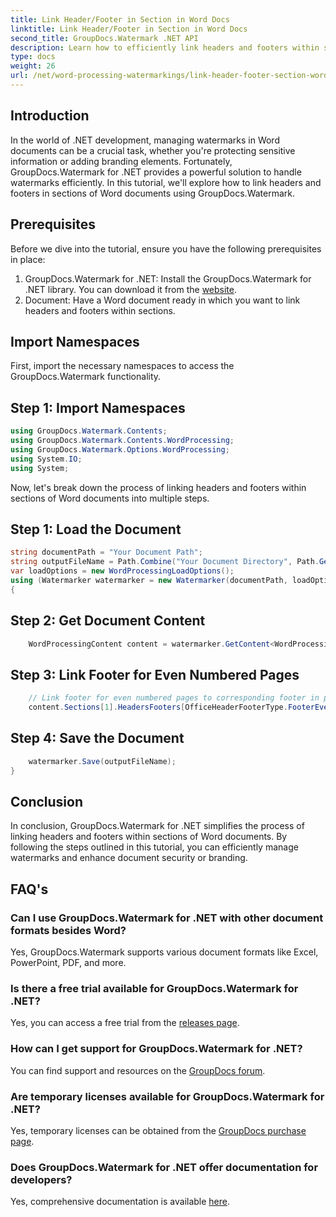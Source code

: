 ```yaml
---
title: Link Header/Footer in Section in Word Docs
linktitle: Link Header/Footer in Section in Word Docs
second_title: GroupDocs.Watermark .NET API
description: Learn how to efficiently link headers and footers within sections of Word documents using GroupDocs.Watermark for .NET. Document management and security.
type: docs
weight: 26
url: /net/word-processing-watermarkings/link-header-footer-section-word-docs/
---
```

## Introduction
In the world of .NET development, managing watermarks in Word documents can be a crucial task, whether you're protecting sensitive information or adding branding elements. Fortunately, GroupDocs.Watermark for .NET provides a powerful solution to handle watermarks efficiently. In this tutorial, we'll explore how to link headers and footers in sections of Word documents using GroupDocs.Watermark.
## Prerequisites
Before we dive into the tutorial, ensure you have the following prerequisites in place:
1. GroupDocs.Watermark for .NET: Install the GroupDocs.Watermark for .NET library. You can download it from the [website](https://releases.groupdocs.com/Watermark/net/).
2. Document: Have a Word document ready in which you want to link headers and footers within sections.

## Import Namespaces
First, import the necessary namespaces to access the GroupDocs.Watermark functionality.
## Step 1: Import Namespaces
```csharp
using GroupDocs.Watermark.Contents;
using GroupDocs.Watermark.Contents.WordProcessing;
using GroupDocs.Watermark.Options.WordProcessing;
using System.IO;
using System;
```
Now, let's break down the process of linking headers and footers within sections of Word documents into multiple steps.
## Step 1: Load the Document
```csharp
string documentPath = "Your Document Path";
string outputFileName = Path.Combine("Your Document Directory", Path.GetFileName(documentPath));
var loadOptions = new WordProcessingLoadOptions();
using (Watermarker watermarker = new Watermarker(documentPath, loadOptions))
{
```
## Step 2: Get Document Content
```csharp
    WordProcessingContent content = watermarker.GetContent<WordProcessingContent>();
```
## Step 3: Link Footer for Even Numbered Pages
```csharp
    // Link footer for even numbered pages to corresponding footer in previous section
    content.Sections[1].HeadersFooters[OfficeHeaderFooterType.FooterEven].IsLinkedToPrevious = true;
```
## Step 4: Save the Document
```csharp
    watermarker.Save(outputFileName);
}
```

## Conclusion
In conclusion, GroupDocs.Watermark for .NET simplifies the process of linking headers and footers within sections of Word documents. By following the steps outlined in this tutorial, you can efficiently manage watermarks and enhance document security or branding.
## FAQ's
### Can I use GroupDocs.Watermark for .NET with other document formats besides Word?
Yes, GroupDocs.Watermark supports various document formats like Excel, PowerPoint, PDF, and more.
### Is there a free trial available for GroupDocs.Watermark for .NET?
Yes, you can access a free trial from the [releases page](https://releases.groupdocs.com/).
### How can I get support for GroupDocs.Watermark for .NET?
You can find support and resources on the [GroupDocs forum](https://forum.groupdocs.com/c/watermark/19).
### Are temporary licenses available for GroupDocs.Watermark for .NET?
Yes, temporary licenses can be obtained from the [GroupDocs purchase page](https://purchase.groupdocs.com/temporary-license/).
### Does GroupDocs.Watermark for .NET offer documentation for developers?
Yes, comprehensive documentation is available [here](https://reference.groupdocs.com/Watermark/net/).
